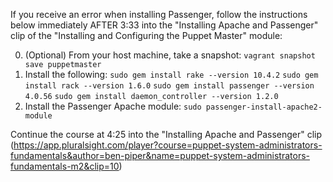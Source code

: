 If you receive an error when installing Passenger, follow the instructions below immediately AFTER 3:33 into the "Installing Apache and Passenger" clip of the "Installing and Configuring the Puppet Master" module:

0. (Optional) From your host machine, take a snapshot: `vagrant snapshot save puppetmaster`
1. Install the following: `sudo gem install rake --version 10.4.2`
                           `sudo gem install rack --version 1.6.0`
                          `sudo gem install passenger --version 4.0.56`
                          `sudo gem install daemon_controller --version 1.2.0`
2. Install the Passenger Apache module: `sudo passenger-install-apache2-module`

Continue the course at 4:25 into the "Installing Apache and Passenger" clip (https://app.pluralsight.com/player?course=puppet-system-administrators-fundamentals&author=ben-piper&name=puppet-system-administrators-fundamentals-m2&clip=10)
